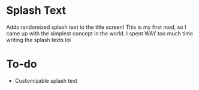 # Splash Text

Adds randomized splash text to the title screen!
This is my first mod, so I came up with the simplest concept in the world.
I spent WAY too much time writing the splash texts lol

# To-do

- Customizable splash text